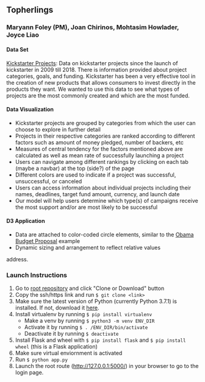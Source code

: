 ## Topherlings
### Maryann Foley (PM), Joan Chirinos, Mohtasim Howlader, Joyce Liao

#### Data Set
[Kickstarter Projects](https://www.kaggle.com/kemical/kickstarter-projects?fbclid=IwAR0sQs_2IuO4t7lyr1MAzcyX0GSQym-lK5mL14QNL-RFD3EXtOL8Bq1rfjQ): 
Data on kickstarter projects since the launch of kickstarter in 2009 till 2018. There is information provided about project categories, goals, and funding. Kickstarter has been a very effective tool in the creation of new products that allows consumers to invest directly in the products they want.  We wanted to use this data to see what types of projects are the most commonly created and which are the most funded.
#### Data Visualization
* Kickstarter projects are grouped by categories from which the user can choose to explore in further detail
* Projects in their respective categories are ranked according to different factors such as amount of money pledged, number of backers, etc
* Measures of central tendency for the factors mentioned above are calculated as well as mean rate of successfully launching a project
* Users can navigate among different rankings by clicking on each tab (maybe a navbar) at the top (side?) of the page
* Different colors are used to indicate if a project was successful, unsuccessful, or canceled
* Users can access information about individual projects including their names, deadlines, target fund amount, currency, and launch date 
* Our model will help users determine which type(s) of campaigns receive the most support and/or are most likely to be successful

#### D3 Application
* Data are attached to color-coded circle elements, similar to the [Obama Budget Proposal](https://archive.nytimes.com/www.nytimes.com/interactive/2012/02/13/us/politics/2013-budget-proposal-graphic.html?fbclid=IwAR1Xz3EraH55cscQreC9mkNw3XD3VDGyAjF-7q5Yju2DwEgy1S7_SLkOpsA) example
* Dynamic sizing and arrangement to reflect relative values

address.
### Launch Instructions
1. Go to [root repository](https://github.com/MaryannFoley/topherlings) and click "Clone or Download" button
2. Copy the ssh/https link and run `$ git clone <link>`
3. Make sure the latest version of Python (currently Python 3.7.1) is installed. If not, download it [here](https://www.python.org/downloads/).
4. Install virtualenv by running `$ pip install virtualenv`
   * Make a venv by running `$ python3 -m venv ENV_DIR`
   * Activate it by running `$ . /ENV_DIR/bin/activate`
   * Deactivate it by running `$ deactivate`
5. Install Flask and wheel with `$ pip install flask` and `$ pip install wheel` (this is a Flask application)
6. Make sure virtual enviornment is activated
7. Run `$ python app.py`
8. Launch the root route (http://127.0.0.1:5000/) in your browser to go to the login page.
